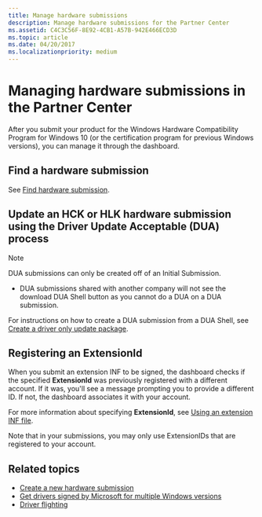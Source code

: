 ```yaml
---
title: Manage hardware submissions
description: Manage hardware submissions for the Partner Center
ms.assetid: C4C3C56F-8E92-4CB1-A57B-942E466ECD3D
ms.topic: article
ms.date: 04/20/2017
ms.localizationpriority: medium
---
```


# Managing hardware submissions in the Partner Center

After you submit your product for the Windows Hardware Compatibility Program for Windows 10 (or the certification program for previous Windows versions), you can manage it through the dashboard.

## Find a hardware submission

See [Find hardware submission](find-hardware-submission.md).

## Update an HCK or HLK hardware submission using the Driver Update Acceptable (DUA) process

> [!Note]
> DUA submissions can only be created off of an Initial Submission.
> - DUA submissions shared with another company will not see the download DUA Shell button as you cannot do a DUA on a DUA submission.

For instructions on how to create a DUA submission from a DUA Shell, see [Create a driver only update package](/windows-hardware/test/hlk/user/create-a-driver-only-update-package).

## Registering an ExtensionId

When you submit an extension INF to be signed, the dashboard checks if the specified **ExtensionId** was previously registered with a different account.
If it was, you'll see a message prompting you to provide a different ID. If not, the dashboard associates it with your account.

For more information about specifying **ExtensionId**, see [Using an extension INF file](../install/using-an-extension-inf-file.md).

Note that in your submissions, you may only use ExtensionIDs that are registered to your account.

## Related topics

- [Create a new hardware submission](create-a-new-hardware-submission.md)
- [Get drivers signed by Microsoft for multiple Windows versions](get-drivers-signed-by-microsoft-for-multiple-windows-versions.md)
- [Driver flighting](driver-flighting.md)